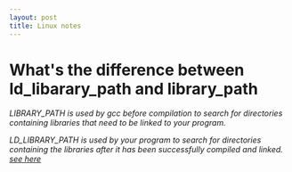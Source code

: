 ```yaml
---
layout: post
title: Linux notes
---
```



# What's the difference between ld_libarary_path and library_path

<cite>
LIBRARY_PATH is used by gcc before compilation to search for directories containing libraries that need to be linked to your program.

LD_LIBRARY_PATH is used by your program to search for directories containing the libraries after it has been successfully compiled and linked.
</cite>
[see here](http://stackoverflow.com/questions/4250624/ld-library-path-vs-library-path)
